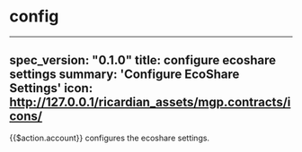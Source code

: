 <h1 class="contract">config</h1>

---
spec_version: "0.1.0"
title: configure ecoshare settings
summary: 'Configure EcoShare Settings'
icon: http://127.0.0.1/ricardian_assets/mgp.contracts/icons/
---

{{$action.account}} configures the ecoshare settings.
